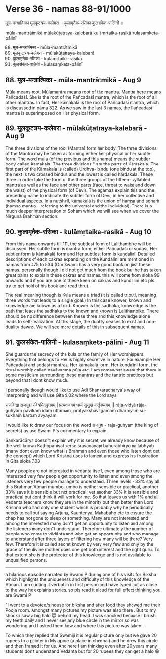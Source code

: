 # Verse 36 - namas 88-91/1000

मूल-मन्त्रात्मिका मूलकूटत्रय-कलेबरा ।
कुलामृतैक-रसिका कुलसंकेत-पालिनी ॥

mūla-mantrātmikā mūlakūṭatraya-kalebarā 
kulāmṛtaika-rasikā kulasaṃketa-pālinī

88. मूल-मन्त्रात्मिका - mūla-mantrātmikā
89. मूलकूटत्रय-कलेबरा - mūlakūṭatraya-kalebarā
90. कुलामृतैक-रसिका - kulāmṛtaika-rasikā
91. कुलसंकेत-पालिनी - kulasaṃketa-pālinī


## 88. मूल-मन्त्रात्मिका - mūla-mantrātmikā - Aug 9 

Mūla means root. Mūlamantra means root of the mantra. Mantra here means Pañcadaśī. She is the root of the Pañcadaśī mantra, which is the root of all other mantras. In fact, Her kāmakalā is the root of Pañcadaśī mantra, which is discussed in nāma 322. As we saw in the last 3 namas, the Pañcadaśī mantra is superimposed on Her physical form.

## 89. मूलकूटत्रय-कलेबरा - mūlakūṭatraya-kalebarā - Aug 9 

The three divisions of the root (Mantra) form her body. The three divisions of the Mantra may be taken as forming either her physical or her subtle form. The word mula (of the previous and this nama) means the subtler body called Kamakala. The three divisions " are the parts of Kämakala. The first part of the Kämakala is (called) Urdhva- bindu (one bindu at the top), the next is two crossed
bindus and the lowest is called härdakala. These three in order take the form of the three groups of the fifteen- syllabled mantra as well as the face and other parts (face, throat to waist and down the waist) of the physical form (of Devi). The agamas explain this and the preceding name to indicate the subtler form of Devi, in her collective and individual aspects. In a nutshell, kāmakalā is the union of haṃsa and sohaṁ (haṃsa mantra – referring to the universal and the individual). There is a much deeper interpretation of Soham which we will see when we cover the Nirguna Brahman section. 

## 90. कुलामृतैक-रसिका - kulāmṛtaika-rasikā - Aug 10 

From this nama onwards till 111, the subtlest form of Lalithambike will be discussed. Her subtle form is mantra form, either Pañcadaśī or ṣodaśī, Her subtler form is kāmakalā form and Her subtlest form is kuṇḍalinī.  Detailed descriptions of each cakras expanding on the Kundalini are mentioned in nāmas from 475 to 534 (Om Swami has a very good book on just these namas. personally though i did not get much from the book but he has taken great pains to explain these cakras and namas.  this will come from sloka 99 onwards and if you are one of these keen on cakras and kundalini etc pls try to get hold of his book and read thru). 

The real meaning though is Kula means a triad (it is called triputi, meaning three words that leads to a single goal.) In this case knower, known and knowledge are known as a triad. Knower is the sadhaka, knowledge is the path that leads the sadhaka to the known and known is Lalithambike. There should be no difference between these three and this knowledge alone leads to self-realization. At this stage, the duality ceases to exist and non-duality dawns.  We will see more details of this in subsequent namas.

## 91. कुलसंकेत-पालिनी - kulasaṃketa-pālinī - Aug 11

She guards the secrecy of the kula or the family of Her worshippers. Everything that belongs to Her is highly secretive in nature. For example Her Pañcadaśī and ṣodaśī mantras, Her kāmakalā form, Her kuṇḍalinī form, the ritual worship called navāvarana pūja etc. I am somewhat aware that there is some mysticism surrounding these mantras and the tantric practices but beyond that I dont know much.  

I personally though would like to use Adi Shankaracharya's  way of interpreting and will use Gita 9.02 where the Lord says 

राजविद्या राजगुह्यं पवित्रमिदमुत्तमम् | प्रत्यक्षावगमं धर्म्यं सुसुखं कर्तुमव्ययम् || 
rāja-vidyā rāja-guhyaṁ pavitram idam uttamam, pratyakṣhāvagamaṁ dharmyaṁ su-sukhaṁ kartum avyayam

I would like to draw our focus on the word राजगुह्यं - raja-guhyam (the king of secrets) as use Swami P's commentary to explain. 

Śaṅkarācārya doesn‟t explain why it is secret, we already know because of the well known Kaṭhōpaniṣat verse śravaṇāyāpi bahurabhiryō na labhyaḥ (many dont even know what is Brahman and even those who listen dont get the concept) which Lord Krishna uses to lament and express his frustration in Gita sloka 7.03 

Many people are not interested in vēdānta itself, even among those who are interested very few people get opportunity to listen and even among the listeners very few people manage to understand. Three levels - 33% say all this Brahman/Atman mumbo-jumbo is neither sensible or practical, another 33% says it is sensible but not practical; yet another 33% it is sensible and practical but dont think it will work for me.  So that leaves us with 1% and all Vedanta teachers know they are in the minority but then better than Lord Krishna who had only one student which is probably why he periodically needs to call out saying Arjuna, Kauntenya, Mahabaho etc to ensure the chap has not gone to sleep or something. Many are not interested and among the interested many don‟t get an opportunity to listen and among the listeners many don‟t understand. Therefore ultimately the number of people who come to vēdānta and who get an opportunity and who manage to understand after three layers of filtering how many will be there? Very few. Therefore it is called secret known by very very few and only by the grace of the divine mother does one get both interest and the right guru.  To that extent she is the protector of this knowledge and is not available to unqualified persons. 

---------

a hilarious episode narrated by Swami P during one of his visits for Biksha which highlights the uniqueness and difficulty of this knowledge of the Atman. I am quoting it verbatim in first person and have typed out as close to the way he explains stories.  so pls read it aloud for full effect thinking you are Swami P

"I went to a devotee/s house for biksha and after food they showed me their Pooja room. Amongst many pictures my picture was also there . But to my shock i saw a big halo 😇 behind my head. I was shocked because I brush my teeth daily and I never see any blue circle in the mirror so was wondering and I asked them how and where this picture was taken.

To which they replied that Swamiji it is regular picture only but we gave 20 rupees to a painter in Mylapore (a place in chennai) and he drew this circle and then framed it for us. And here I am thinking even after 20 years many students don’t understand Vedanta but for 20 rupees they can get a halo 😀
